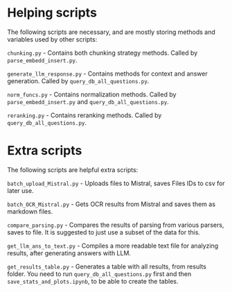 # Helping scripts
The following scripts are necessary, and are mostly storing methods and variables used by other scripts:

`chunking.py` - Contains both chunking strategy methods. Called by `parse_embedd_insert.py`.

`generate_llm_response.py` - Contains methods for context and answer generation. Called by `query_db_all_questions.py`.

`norm_funcs.py` - Contains normalization methods. Called by `parse_embedd_insert.py` and `query_db_all_questions.py`.

`reranking.py` - Contains reranking methods. Called by `query_db_all_questions.py`.

# Extra scripts
The following scripts are helpful extra scripts:

`batch_upload_Mistral.py` - Uploads files to Mistral, saves Files IDs to csv for later use.

`batch_OCR_Mistral.py` - Gets OCR results from Mistral and saves them as markdown files.

`compare_parsing.py` - Compares the results of parsing from various parsers, saves to file. It is suggested to just use a subset of the data for this.

`get_llm_ans_to_text.py` - Compiles a more readable text file for analyzing results, after generating answers with LLM.

`get_results_table.py` - Generates a table with all results, from results folder. You need to run `query_db_all_questions.py` first and then `save_stats_and_plots.ipynb`, to be able to create the tables.
